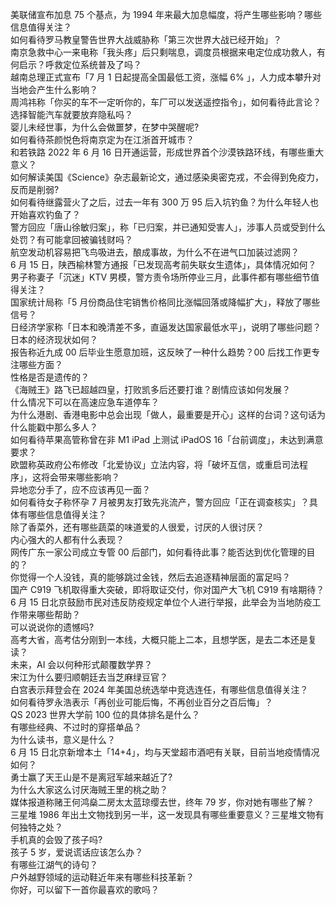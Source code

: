 美联储宣布加息 75 个基点，为 1994 年来最大加息幅度，将产生哪些影响？哪些信息值得关注？  
如何看待罗马教皇警告世界大战威胁称「第三次世界大战已经开始」？  
南京急救中心一来电称「我头疼」后只剩喘息，调度员根据来电定位成功救人，有何启示？呼救定位系统普及了吗？  
越南总理正式宣布「7 月 1 日起提高全国最低工资，涨幅 6% 」，人力成本攀升对当地会产生什么影响？  
周鸿祎称「你买的车不一定听你的，车厂可以发送遥控指令」，如何看待此言论？选择智能汽车就要放弃隐私吗？  
婴儿未经世事，为什么会做噩梦，在梦中哭醒呢?  
如何看待茶颜悦色将南京定为在江浙首开城市？  
和若铁路 2022 年 6 月 16 日开通运营，形成世界首个沙漠铁路环线，有哪些重大意义？  
如何解读美国《Science》杂志最新论文，通过感染奥密克戎，不会得到免疫力，反而是削弱?  
如何看待继露营火了之后，过去一年有 300 万 95 后入坑钓鱼？为什么年轻人也开始喜欢钓鱼了？  
警方回应「唐山徐敏归案」，称「已归案，并已通知受害人」，涉事人员或受到什么处罚？有可能拿回被骗钱财吗？  
航空发动机容易把飞鸟吸进去，酿成事故，为什么不在进气口加装过滤网？  
6 月 15 日，陕西榆林警方通报「已发现高考前失联女生遗体」，具体情况如何？  
男子称妻子「沉迷」KTV 男模，警方责令场所停业三月，此事件都有哪些细节值得关注？  
国家统计局称「5 月份商品住宅销售价格同比涨幅回落或降幅扩大」，释放了哪些信号？  
日经济学家称「日本和晚清差不多，直逼发达国家最低水平」，说明了哪些问题？日本的经济现状如何？  
报告称近九成 00 后毕业生愿意加班，这反映了一种什么趋势？00 后找工作更专注哪些方面？  
性格是否是遗传的？  
《海贼王》路飞已超越四皇，打败凯多后还要打谁？剧情应该如何发展？  
什么情况下可以在高速应急车道停车？  
为什么港剧、香港电影中总会出现「做人，最重要是开心」这样的台词？这句话为什么能戳中那么多人？  
如何看待苹果高管称曾在非 M1 iPad 上测试 iPadOS 16「台前调度」，未达到满意要求？  
欧盟称英政府公布修改「北爱协议」立法内容，将「破坏互信，或重启司法程序」，这将会带来哪些影响？  
异地恋分手了，应不应该再见一面？  
如何看待女子称怀孕 7 月被男友打致先兆流产，警方回应「正在调查核实」？具体有哪些信息值得关注？  
除了香菜外，还有哪些蔬菜的味道爱的人很爱，讨厌的人很讨厌？  
内心强大的人都有什么表现？  
网传广东一家公司成立专管 00 后部门，如何看待此事？能否达到优化管理的目的？  
你觉得一个人没钱，真的能够跳过金钱，然后去追逐精神层面的富足吗？  
国产 C919 飞机取得重大突破，即将取证交付，你对国产大飞机 C919 有啥期待？  
6 月 15 日北京鼓励市民对违反防疫规定单位个人进行举报，此举会为当地防疫工作带来哪些帮助？  
可以说说你的遗憾吗?  
高考大省，高考估分刚到一本线，大概只能上二本，且想学医，是去二本还是复读？  
未来，AI 会以何种形式颠覆数学界？  
宋江为什么要归顺朝廷去当芝麻绿豆官？  
白宫表示拜登会在 2024 年美国总统选举中竞选连任，有哪些信息值得关注？  
如何看待罗永浩表示「再创业可能后悔，不再创业百分之百后悔」？  
QS 2023 世界大学前 100 位的具体排名是什么？  
有哪些经典、不过时的穿搭单品？  
为什么读书，意义是什么？  
6 月 15 日北京新增本土「14+4」，均与天堂超市酒吧有关联，目前当地疫情情况如何？  
勇士赢了天王山是不是离冠军越来越近了?  
为什么大家这么讨厌海贼王里的桃之助？  
媒体报道称赌王何鸿燊二房太太蓝琼缨去世，终年 79 岁，你对她有哪些了解？  
三星堆 1986 年出土文物找到另一半，这一发现具有哪些重要意义？三星堆文物有何独特之处？  
手机真的会毁了孩子吗?  
孩子 5 岁，爱说谎话应该怎么办？  
有哪些江湖气的诗句？  
户外越野领域的运动鞋近年来有哪些科技革新？  
你好，可以留下一首你最喜欢的歌吗？  
